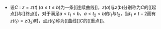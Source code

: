 - 设$C:z=z(t)\ (a\le t\le b)$为一条[[连续曲线]]，$z(a)$与$z(b)$分别称为$C$的[[起点]]与[[终点]]，对于满足$a<t_1<b$，$a<t_2<b$的$t_1$与$t_2$，当$t_1\ne t-2$而有$z(t_1)=z(t_2)$时，点$z(t_1)$称为[[曲线]]$C$的[[重点]]。